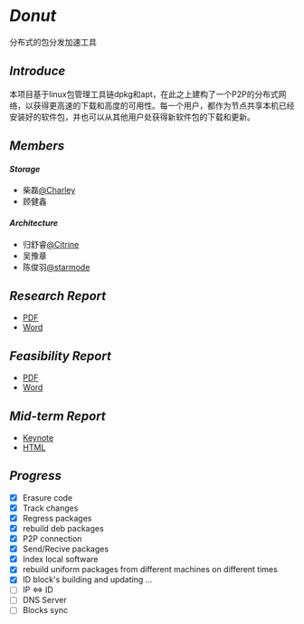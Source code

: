 # *Donut*

分布式的包分发加速工具

## *Introduce*

本项目基于linux包管理工具链dpkg和apt，在此之上建构了一个P2P的分布式网络，以获得更高速的下载和高度的可用性。每一个用户，都作为节点共享本机已经安装好的软件包，并也可以从其他用户处获得新软件包的下载和更新。

## *Members*

#### *Storage*

- 柴磊[@Charley](https://github.com/charleyustccs)
- 顾健鑫

#### *Architecture*

- 归舒睿[@Citrine](https://github.com/CM-BF)
- 吴豫章
- 陈俊羽[@starmode](https://github.com/starmode)

## *Research Report*

- [PDF](docs/ResearchReport/分布式包分发系统调研报告.pdf)
- [Word](docs/ResearchReport/分布式包分发系统调研报告.docx)

## *Feasibility Report*

- [PDF](docs/FeasibilityReport/可行性分析.pdf)
- [Word](docs/FeasibilityReport/可行性分析.docx)

## *Mid-term Report*

- [Keynote](docs/Mid-termReport/donut.key)
- [HTML](docs/Mid-termReport/donut)

## *Progress*

- [x] Erasure code
- [x] Track changes
- [x] Regress packages
- [x] rebuild deb packages
- [x] P2P connection
- [x] Send/Recive packages
- [X] Index local software
- [X] rebuild uniform packages from different machines on different times
- [X] ID block's building and updating ...
- [ ] IP <=> ID
- [ ] DNS Server
- [ ] Blocks sync
